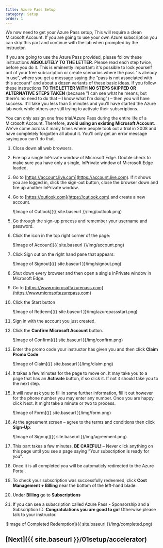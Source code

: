 ```yaml
---
title: Azure Pass Setup
category: Setup
order: 1
---
```


We now need to get your Azure Pass setup, This will require a clean Microsoft Account. If you are going to use your own Azure subscription you can skip this part and continue with the lab when prompted by the instructor.

If you are going to use the Azure Pass provided, please follow these instructions **ABSOLUTELY TO THE LETTER**. Please read each step twice, before you do it. This is eminently important: it's possible to lock yourself out of your free subscription or create scenarios where the pass "is already in use", where you get a message saying the "pass is not associated with this account" and about a dozen variants of these basic ideas. If you follow these instructions **TO THE LETTER WITH NO STEPS SKIPPED OR ALTERNATIVE STEPS TAKEN** (because "I can see what he means, but there's no need to do that – I know what I'm doing") – then you will have success. It'll take you less than 5 minutes and you'll have started the Azure lab work while others are still trying to activate their subscriptions.

You can only assign one free trial/Azure Pass during the entire life of a Microsoft Account. Therefore, **avoid using an existing Microsoft Account**. We've come across it many times where people took out a trial in 2008 and have completely forgotten all about it. You'll only get an error message saying you can't do that.

1. Close down all web browsers.

1. Fire up a single InPrivate window of Microsoft Edge. Double check to make sure you have only a single, InPrivate window of Microsoft Edge loaded.

1. Go to [https://account.live.com](https://account.live.com). If it shows you are logged in, click the sign-out button, close the browser down and fire up another InPrivate window.

1. Go to [https://outlook.com](https://outlook.com) and create a new account.

    ![Image of Outlook]({{ site.baseurl }}/img/outlook.png)

1. Go through the sign-up process and remember your username and password.

2. Click the icon in the top right corner of the page:

    ![Image of Account]({{ site.baseurl }}/img/account.png)

1. Click Sign out on the right hand pane that appears:

    ![Image of Signout]({{ site.baseurl }}/img/signout.png)

1. Shut down every browser and then open a single InPrivate window in Microsoft Edge.

1. Go to [https://www.microsoftazurepass.com](https://www.microsoftazurepass.com)

1. Click the Start button

    ![Image of Redeem]({{ site.baseurl }}/img/azurepassstart.png)

1. Sign in with the account you just created.

1. Click the **Confirm Microsoft Account** button.

    ![Image of Confirm]({{ site.baseurl }}/img/confirm.png)

1. Enter the promo code your instructor has given you and then click **Claim Promo Code**

    ![Image of Claim]({{ site.baseurl }}/img/claim.png)

1. It takes a few minutes for the page to move on. It may take you to a page that has an **Activate** button, if so click it. If not it should take you to the next step.

1. It will now ask you to fill in some further information, fill it out however for the phone number you may enter any number. Once you are happy click Next. It might take a minute or two to process.

    ![Image of Form]({{ site.baseurl }}/img/form.png)

1. At the agreement screen – agree to the terms and conditions then click **Sign-Up**:

    ![Image of Signup]({{ site.baseurl }}/img/agreement.png)

1. This part takes a few minutes. **BE CAREFUL!** – Never click anything on this page until you see a page saying "Your subscription is ready for you".

1. Once it is all completed you will be automaticly redirected to the Azure Portal.

1. To check your subscription was successfully redeemed, click **Cost Management + Billing** near the bottom of the left-hand blade.

1. Under **Billing** go to **Subscriptions**

1. If you can see a subscription called Azure Pass - Sponsorship and a Subscription ID. **Congratulations you are good to go!** Otherwise please talk to your instructor.

![Image of Completed Redemption]({{ site.baseurl }}/img/completed.png)


## [Next]({{ site.baseurl }}/01setup/accelerator)
